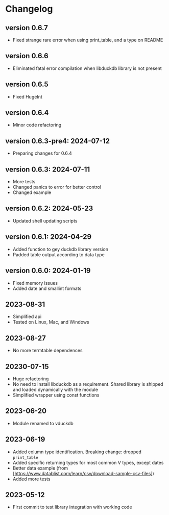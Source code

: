 # Changelog

## version 0.6.7

- Fixed strange rare error when using print_table, and a type on README

## version 0.6.6

- Eliminated fatal error compilation when libduckdb library is not present 

## version 0.6.5

- Fixed HugeInt

## version 0.6.4

- Minor code refactoring

## version 0.6.3-pre4: 2024-07-12

- Preparing changes for 0.6.4

## version 0.6.3: 2024-07-11

- More tests
- Changed panics to error for better control
- Changed example

## version 0.6.2: 2024-05-23

- Updated shell updating scripts

## version 0.6.1: 2024-04-29

- Added function to gey duckdb library version
- Padded table output according to data type

## version 0.6.0: 2024-01-19

- Fixed memory issues
- Added date and smallint formats

## 2023-08-31

- Simplified api
- Tested on Linux, Mac, and Windows

## 2023-08-27

- No more termtable dependences

## 20230-07-15

- Huge refactoring
- No need to install libduckdb as a requirement. Shared library is shipped and loaded dynamically with the module
- Simplified wrapper using const functions

## 2023-06-20

- Module renamed to vduckdb

## 2023-06-19

- Added column type identification. Breaking change: dropped `print_table`
- Added specific returning types for most common V types, except dates
- Better data example (from [https://www.datablist.com/learn/csv/download-sample-csv-files])
- Added more tests

## 2023-05-12

- First commit to test library integration with working code
